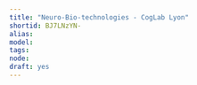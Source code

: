 ```yaml
---
title: "Neuro-Bio-technologies - CogLab Lyon"
shortid: BJ7LNzYN-
alias: 
model: 
tags: 
node: 
draft: yes
--- 
```

 